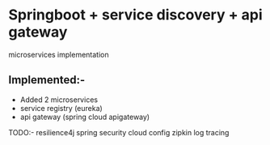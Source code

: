 # Springboot + service discovery + api gateway
microservices implementation

## Implemented:-
- Added 2 microservices
- service registry (eureka)
- api gateway (spring cloud apigateway)

TODO:-
resilience4j
spring security
cloud config
zipkin log tracing
